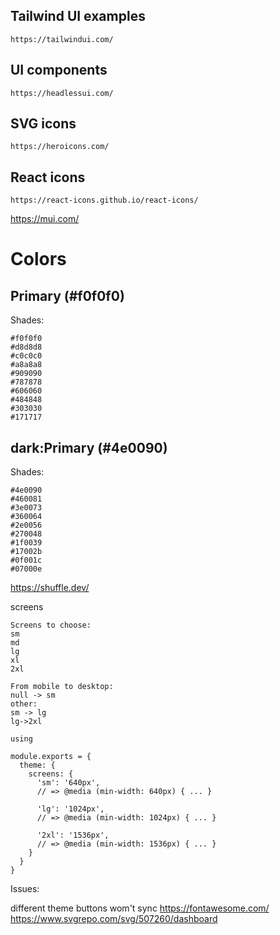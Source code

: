 ## Tailwind UI examples

```
https://tailwindui.com/
```

## UI components

```
https://headlessui.com/
```

## SVG icons

```
https://heroicons.com/
```

## React icons

```
https://react-icons.github.io/react-icons/
```

https://mui.com/

# Colors

## Primary (#f0f0f0)

Shades:

```
#f0f0f0
#d8d8d8
#c0c0c0
#a8a8a8
#909090
#787878
#606060
#484848
#303030
#171717
```

## dark:Primary (#4e0090)

Shades:

```
#4e0090
#460081
#3e0073
#360064
#2e0056
#270048
#1f0039
#17002b
#0f001c
#07000e
```

https://shuffle.dev/

screens

```
Screens to choose:
sm
md
lg
xl
2xl

From mobile to desktop:
null -> sm
other:
sm -> lg
lg->2xl

using

module.exports = {
  theme: {
    screens: {
      'sm': '640px',
      // => @media (min-width: 640px) { ... }

      'lg': '1024px',
      // => @media (min-width: 1024px) { ... }

      '2xl': '1536px',
      // => @media (min-width: 1536px) { ... }
    }
  }
}

```

Issues:

different theme buttons wom't sync
https://fontawesome.com/
https://www.svgrepo.com/svg/507260/dashboard
